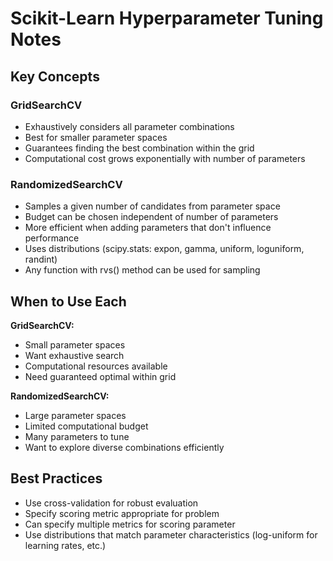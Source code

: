 # Scikit-Learn Hyperparameter Tuning Notes

## Key Concepts

### GridSearchCV
- Exhaustively considers all parameter combinations
- Best for smaller parameter spaces
- Guarantees finding the best combination within the grid
- Computational cost grows exponentially with number of parameters

### RandomizedSearchCV
- Samples a given number of candidates from parameter space
- Budget can be chosen independent of number of parameters
- More efficient when adding parameters that don't influence performance
- Uses distributions (scipy.stats: expon, gamma, uniform, loguniform, randint)
- Any function with rvs() method can be used for sampling

## When to Use Each

**GridSearchCV:**
- Small parameter spaces
- Want exhaustive search
- Computational resources available
- Need guaranteed optimal within grid

**RandomizedSearchCV:**
- Large parameter spaces
- Limited computational budget
- Many parameters to tune
- Want to explore diverse combinations efficiently

## Best Practices
- Use cross-validation for robust evaluation
- Specify scoring metric appropriate for problem
- Can specify multiple metrics for scoring parameter
- Use distributions that match parameter characteristics (log-uniform for learning rates, etc.)

